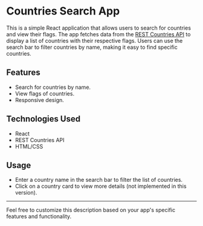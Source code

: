 
# Countries Search App

This is a simple React application that allows users to search for countries and view their flags. The app fetches data from the [REST Countries API](https://restcountries.com/) to display a list of countries with their respective flags. Users can use the search bar to filter countries by name, making it easy to find specific countries.

## Features

- Search for countries by name.
- View flags of countries.
- Responsive design.

## Technologies Used

- React
- REST Countries API
- HTML/CSS

## Usage

- Enter a country name in the search bar to filter the list of countries.
- Click on a country card to view more details (not implemented in this version).

---

Feel free to customize this description based on your app's specific features and functionality.